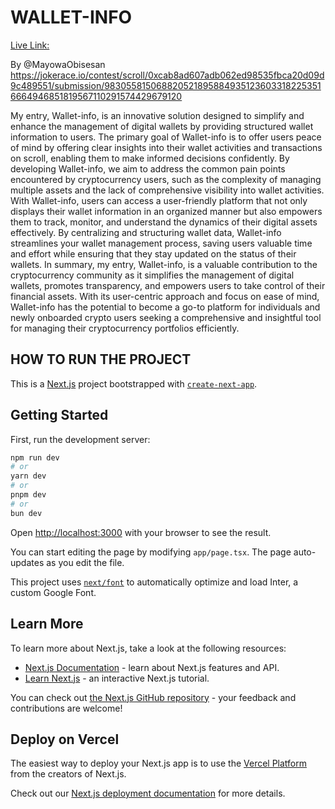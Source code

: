 # WALLET-INFO

[Live Link:](https://wallet-info.vercel.app/)

By @MayowaObisesan
<https://jokerace.io/contest/scroll/0xcab8ad607adb062ed98535fbca20d09d9c489551/submission/9830558150688205218958849351236033182253516664946851819567110291574429679120>

My entry, Wallet-info, is an innovative solution designed to simplify and enhance the management of digital wallets by providing structured wallet information to users. The primary goal of Wallet-info is to offer users peace of mind by offering clear insights into their wallet activities and transactions on scroll, enabling them to make informed decisions confidently. By developing Wallet-info, we aim to address the common pain points encountered by cryptocurrency users, such as the complexity of managing multiple assets and the lack of comprehensive visibility into wallet activities. With Wallet-info, users can access a user-friendly platform that not only displays their wallet information in an organized manner but also empowers them to track, monitor, and understand the dynamics of their digital assets effectively. By centralizing and structuring wallet data, Wallet-info streamlines your wallet management process, saving users valuable time and effort while ensuring that they stay updated on the status of their wallets. In summary, my entry, Wallet-info, is a valuable contribution to the cryptocurrency community as it simplifies the management of digital wallets, promotes transparency, and empowers users to take control of their financial assets. With its user-centric approach and focus on ease of mind, Wallet-info has the potential to become a go-to platform for individuals and newly onboarded crypto users seeking a comprehensive and insightful tool for managing their cryptocurrency portfolios efficiently.

## HOW TO RUN THE PROJECT

This is a [Next.js](https://nextjs.org/) project bootstrapped with [`create-next-app`](https://github.com/vercel/next.js/tree/canary/packages/create-next-app).

## Getting Started

First, run the development server:

```bash
npm run dev
# or
yarn dev
# or
pnpm dev
# or
bun dev
```

Open [http://localhost:3000](http://localhost:3000) with your browser to see the result.

You can start editing the page by modifying `app/page.tsx`. The page auto-updates as you edit the file.

This project uses [`next/font`](https://nextjs.org/docs/basic-features/font-optimization) to automatically optimize and load Inter, a custom Google Font.

## Learn More

To learn more about Next.js, take a look at the following resources:

- [Next.js Documentation](https://nextjs.org/docs) - learn about Next.js features and API.
- [Learn Next.js](https://nextjs.org/learn) - an interactive Next.js tutorial.

You can check out [the Next.js GitHub repository](https://github.com/vercel/next.js/) - your feedback and contributions are welcome!

## Deploy on Vercel

The easiest way to deploy your Next.js app is to use the [Vercel Platform](https://vercel.com/new?utm_medium=default-template&filter=next.js&utm_source=create-next-app&utm_campaign=create-next-app-readme) from the creators of Next.js.

Check out our [Next.js deployment documentation](https://nextjs.org/docs/deployment) for more details.
